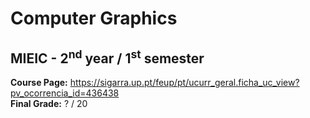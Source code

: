# Computer Graphics
## MIEIC - 2<sup>nd</sup> year / 1<sup>st</sup> semester

**Course Page:** https://sigarra.up.pt/feup/pt/ucurr_geral.ficha_uc_view?pv_ocorrencia_id=436438  
**Final Grade:** ? / 20
